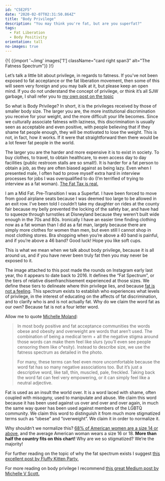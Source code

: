 ```yaml
---
id: "C5E2F5"
date: "2020-02-07T02:31:50.864Z"
title: "Body Privilege"
description: "You may think you're fat, but are you superfat?"
tags:
  - Fat Liberation
  - Body Positivity
orientation: tall
no-images: true
---
```


{!{
{{import '~/img' images['1'] className="card right span3" alt="The Fatness Spectrum"}}
}!}

Let’s talk a little bit about privilege, in regards to fatness. If you've not been exposed to fat acceptance or the fat liberation movement, then some of this will seem very foreign and you may balk at it, but please keep an open mind. If you do not understand the concept of privilege, or think it’s all SJW garbage, I shall refer you to [my own post on the topic](/p/1E9507/checking-privilege/)

So what is Body Privilege? In short, it is the privileges received by those of smaller body size. The larger you are, the more institutional discrimination you receive for your weight, and the more difficult your life becomes. Since we culturally associate fatness with laziness, this discrimination is usually seen as acceptable and even positive, with people believing that if they shame fat people enough, they will be motivated to lose the weight. This is not, in fact, how it works. If it were that straightforward then there would be a lot fewer fat people in the world.

The larger you are the harder and more expensive it is to exist in society. To buy clothes, to travel, to obtain healthcare, to even access day to day facilities (public restroom stalls are so small!). It is harder for a fat person to obtain a job, as they are often biased against as being lazy. Even when I presented male, I often had to prove myself extra hard in interview processes for jobs I was overqualified to do (I’m terrified of trying to interview as a fat woman). [The Fat Tax is real.](https://humanparts.medium.com/the-fat-tax-is-real-and-its-getting-worse-f46f7634b817)

I am a Mid Fat. Pre-Transition I was a Superfat. I have been forced to move from good airplane seats because I was deemed too large to be allowed in an exit row. I’ve been told I couldn’t take my daughter on rides at the county fair because my belly prevented the locking of the safety bar, and have had to squeeze through turnstiles at Disneyland because they weren’t built wide enough in the 70s and 80s. Ironically I have an easier time finding clothing now as a fat woman than I did as a fat man, largely because there are simply more clothes for women than men, but even still I cannot shop in most clothing stores. Bra shopping when you’re above a 40 band is painful, and if you’re above a 46 band? Good luck! Hope you like soft cups.

This is what we mean when we talk about body privilege, because it is all around us, and if you have never been truly fat then you may never be exposed to it.

The image attached to this post made the rounds on Instagram early last year, tho it appears to date back to 2016. It defines the “Fat Spectrum”, or the tiers of relative disenfranchisement experienced at those sizes. We define these tiers to delineate where thin privilege lies, and because [fat is not a feeling](https://youtu.be/fzia-8MX4ig). This spectrum exists to establish who experiences what levels of privilege, in the interest of educating on the affects of fat discrimination, and to clarify who is and is not actually fat. Why do we claim the word fat as our own? Because fat is not a four letter word.

Allow me to quote [Michelle Moland](https://instagram.com/fatfeministmich):

> In most body positive and fat acceptance communities the words obese and obesity and overweight are words that aren’t used. The combination of being a medical term + all the negative stigma around those words can make them feel like slurs (you’ll even see people censoring them like o*esity). Instead to describe size, we use the fatness spectrum as detailed in the photo.
>
> For many, these terms can feel even more uncomfortable because the word fat has so many negative associations too. But it’s just a descriptive word, like tall, thin, muscled, pale, freckled. Taking back the word fat can feel very empowering, or it can simply feel like a neutral adjective.

Fat is used as an insult the world over. It is a word laced with shame, often coupled with misogyny, used to manipulate and abuse. We claim this word because it has been used against us over and over and over again, in much the same way queer has been used against members of the LGBTQ community. We claim this word to distinguish it from much more stigmatized terms such as “obese” and “overweight”. We claim it in order to normalize it.

Why shouldn’t we normalize this? [68% of American women are a size 14 or above](https://www.racked.com/2018/6/5/17380662/size-numbers-average-woman-plus-market), and the average American woman wears a size 16 or 18. **More than half the country fits on this chart!** Why are we so stigmatized? We’re the majority!

For further reading on the topic of why the fat spectrum exists I suggest [this excellent post by Fluffy Kitten Party.](https://fluffykittenparty.com/2019/10/05/fategories-understanding-smallfat-fragility-the-fat-spectrum/)

For more reading on body privilege I recommend [this great Medium post by Michelle V Scott.](https://medium.com/@michellevscott/fat-privilege-revelations-of-a-medium-fat-regarding-the-fat-spectrum-ec70dc908336)


